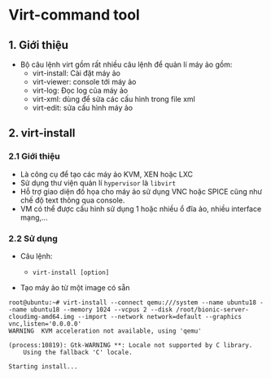 # Virt-command tool
## 1. Giới thiệu
- Bộ câu lệnh virt gồm rất nhiều câu lệnh để quản lí máy ảo gồm:
  + virt-install: Cài đặt máy ảo
  + virt-viewer: console tới máy ảo
  + virt-log: Đọc log của máy ảo
  + virt-xml: dùng để sửa các cấu hình trong file xml
  + virt-edit: sửa cấu hình máy ảo

## 2. virt-install
### 2.1 Giới thiệu
- Là công cụ để tạo các máy ảo KVM, XEN hoặc LXC
- Sử dụng thư viện quản lí `hypervisor` là `libvirt`
- Hỗ trợ giao diện đồ họa cho máy ảo sử dụng VNC hoặc SPICE cũng như chế độ text thông qua console.
- VM có thể được cấu hình sử dụng 1 hoặc nhiều ổ đĩa ảo, nhiều interface mạng,...

### 2.2 Sử dụng
- Câu lệnh:
  + `virt-install [option]`

- Tạo máy ảo từ một image có sẵn

```
root@ubuntu:~# virt-install --connect qemu:///system --name ubuntu18 --name ubuntu18 --memory 1024 --vcpus 2 --disk /root/bionic-server-cloudimg-amd64.img --import --network network=default --graphics vnc,listen='0.0.0.0'
WARNING  KVM acceleration not available, using 'qemu'

(process:10819): Gtk-WARNING **: Locale not supported by C library.
	Using the fallback 'C' locale.

Starting install...

```




